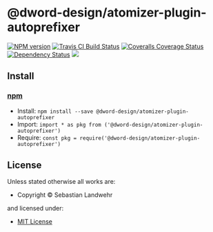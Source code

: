 <!-- TITLE/ -->

<h1>@dword-design/atomizer-plugin-autoprefixer</h1>

<!-- /TITLE -->


<!-- BADGES/ -->

<span class="badge-npmversion"><a href="https://npmjs.org/package/@dword-design/atomizer-plugin-autoprefixer" title="View this project on NPM"><img src="https://img.shields.io/npm/v/@dword-design/atomizer-plugin-autoprefixer.svg" alt="NPM version" /></a></span>
<span class="badge-travisci"><a href="http://travis-ci.org/dword-design/atomizer-plugin-autoprefixer" title="Check this project's build status on TravisCI"><img src="https://img.shields.io/travis/dword-design/atomizer-plugin-autoprefixer/master.svg" alt="Travis CI Build Status" /></a></span>
<span class="badge-coveralls"><a href="https://coveralls.io/r/dword-design/atomizer-plugin-autoprefixer" title="View this project's coverage on Coveralls"><img src="https://img.shields.io/coveralls/dword-design/atomizer-plugin-autoprefixer.svg" alt="Coveralls Coverage Status" /></a></span>
<span class="badge-daviddm"><a href="https://david-dm.org/dword-design/atomizer-plugin-autoprefixer" title="View the status of this project's dependencies on DavidDM"><img src="https://img.shields.io/david/dword-design/atomizer-plugin-autoprefixer.svg" alt="Dependency Status" /></a></span>
<span class="badge-shields"><a href="https://img.shields.io/badge/renovate-enabled-brightgreen.svg"><img src="https://img.shields.io/badge/renovate-enabled-brightgreen.svg" /></a></span>

<!-- /BADGES -->


<!-- DESCRIPTION/ -->



<!-- /DESCRIPTION -->


<!-- INSTALL/ -->

<h2>Install</h2>

<a href="https://npmjs.com" title="npm is a package manager for javascript"><h3>npm</h3></a>
<ul>
<li>Install: <code>npm install --save @dword-design/atomizer-plugin-autoprefixer</code></li>
<li>Import: <code>import * as pkg from ('@dword-design/atomizer-plugin-autoprefixer')</code></li>
<li>Require: <code>const pkg = require('@dword-design/atomizer-plugin-autoprefixer')</code></li>
</ul>

<!-- /INSTALL -->


<!-- LICENSE/ -->

<h2>License</h2>

Unless stated otherwise all works are:

<ul><li>Copyright &copy; Sebastian Landwehr</li></ul>

and licensed under:

<ul><li><a href="http://spdx.org/licenses/MIT.html">MIT License</a></li></ul>

<!-- /LICENSE -->
